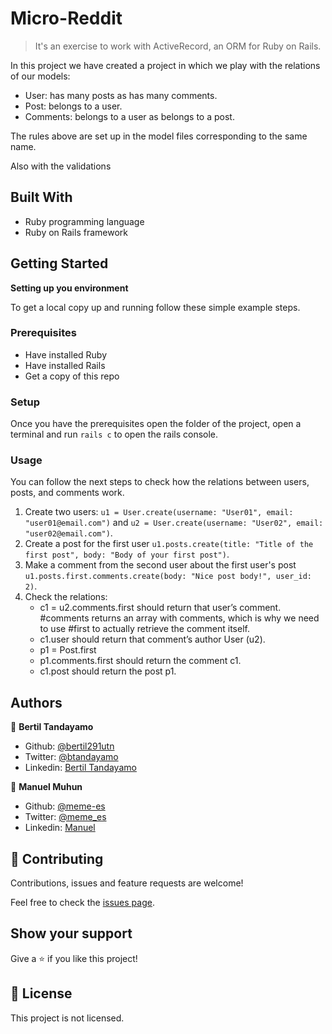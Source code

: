 # Micro-Reddit

> It's an exercise to work with ActiveRecord, an ORM for Ruby on Rails.

In this project we have created a project in which we play with the relations of our models:

- User: has many posts as has many comments.
- Post: belongs to a user.
- Comments: belongs to a user as belongs to a post.

The rules above are set up in the model files corresponding to the same name.

Also with the validations

## Built With

- Ruby programming language
- Ruby on Rails framework

## Getting Started

**Setting up you environment**

To get a local copy up and running follow these simple example steps.

### Prerequisites

- Have installed Ruby
- Have installed Rails
- Get a copy of this repo

### Setup

Once you have the prerequisites open the folder of the project, open a terminal and run `rails c` to open the rails console.

### Usage

You can follow the next steps to check how the relations between users, posts, and comments work.

1. Create two users: `u1 = User.create(username: "User01", email: "user01@email.com")` and `u2 = User.create(username: "User02", email: "user02@email.com")`.
2. Create a post for the first user `u1.posts.create(title: "Title of the first post", body: "Body of your first post")`.
3. Make a comment from the second user about the first user's post `u1.posts.first.comments.create(body: "Nice post body!", user_id: 2)`.
4. Check the relations:
   * c1 = u2.comments.first should return that user’s comment. #comments returns an array with comments, which is why we need to use #first to actually retrieve the comment itself.
   * c1.user should return that comment’s author User (u2).
   * p1 = Post.first
   * p1.comments.first should return the comment c1.
   * c1.post should return the post p1.

## Authors

👤 **Bertil Tandayamo**

- Github: [@bertil291utn](https://github.com/bertil291utn)
- Twitter: [@btandayamo](https://twitter.com/batandayamo)
- Linkedin: [Bertil Tandayamo](http://bit.ly/bertil_linkedin)

👤 **Manuel Muhun**

- Github: [@meme-es](https://github.com/meme-es)
- Twitter: [@meme_es](https://twitter.com/meme_es)
- Linkedin: [Manuel](https://www.linkedin.com/in/manuel-elias/)

## 🤝 Contributing

Contributions, issues and feature requests are welcome!

Feel free to check the [issues page](https://github.com/bertil291utn/micro-reddit/issues).

## Show your support

Give a ⭐️ if you like this project!

## 📝 License

This project is not licensed.